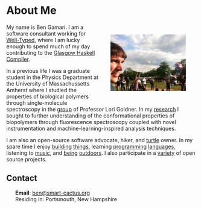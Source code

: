 # About Me

<div style="float: right; padding: 2em;">
  <img alt="A picture of Ben" src="/media/ben-in-berlin.jpeg" style="width: 200px;"/>
</div>

My name is Ben Gamari. I am a software consultant working for
[Well-Typed](http://www.well-typed.com/), where I am lucky enough to spend much
of my day contributing to the
[Glasgow Haskell Compiler](https://ghc.haskell.org/).

In a previous life I was a graduate student in the Physics
Department at the University of Massachussetts Amherst where
I studied the properties of biological polymers through
single-molecule spectroscopy in
the [group](http://goldnerlab.physics.umass.edu/wiki/)
of Professor Lori Goldner. In my [research](/research.html) I sought to further
understanding of the conformational properties of biopolymers through
fluorescence spectroscopy coupled with novel instrumentation and
machine-learning-inspired analysis techniques.

I am also an open-source software advocate, hiker, and
[turtle](/media/t-eating-bone.jpeg) owner. In my spare time I enjoy
[building](http://www.publiclab.org/wiki/riffle)
[things](http://www.reprap.org/),
learning [programming](http://www.haskell.org/)
[languages](http://www.rust-lang.org/), listening to
[music](http://www.gatheringofthevibes.com/), and
[being](http://en.wikipedia.org/wiki/Metacomet-Monadnock_Trail)
[outdoors](http://en.wikipedia.org/wiki/Mount_Washington_\(New_Hampshire\)). I
also participate in a [variety](http://www.github.com/bgamari) of open
source projects.

## Contact

<ul>
  <li style="list-style-type: none;"><b>Email</b>: <a href="mailto:ben@smart-cactus.org">ben@smart-cactus.org</a></li>
  <li style="list-style-type: none;">Residing in: Portsmouth, New Hampshire</li>
</ul>

